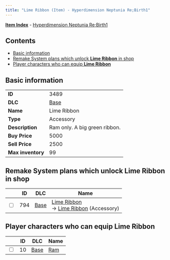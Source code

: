 ```yaml
---
title: "Lime Ribbon (Item) - Hyperdimension Neptunia Re;Birth1"
---
```


[**Item Index**](/neptunia/rb1/item/index.html) - [Hyperdimension Neptunia Re;Birth1](/neptunia/rb1)

## Contents

- [Basic information](#basic-information)
- [Remake System plans which unlock **Lime Ribbon** in shop](#remake-system-plans-which-unlock-lime-ribbon-in-shop)
- [Player characters who can equip **Lime Ribbon**](#player-characters-who-can-equip-lime-ribbon)

## Basic information

|   |   |
| -- | -- |
| **ID** | 3489 |
| **DLC** | [Base](/neptunia/rb1/dlc/1-base.html) |
| **Name** | Lime Ribbon |
| **Type** | Accessory |
| **Description** | Ram only. A big green ribbon. |
| **Buy Price** | 5000 |
| **Sell Price** | 2500 |
| **Max inventory** | 99 |


## Remake System plans which unlock **Lime Ribbon** in shop

|    | ID | DLC | Name |
| -- | -- | --- | ---- |
| <input type="checkbox" id="rb1-remake-1-794" class="trackbox" /> | 794 | [Base](/neptunia/rb1/dlc/1-base.html) | [Lime Ribbon](/neptunia/rb1/remake/1-794-lime-ribbon.html)<br /> → [Lime Ribbon](/neptunia/rb1/item/1-3489-lime-ribbon.html) (Accessory) |


## Player characters who can equip **Lime Ribbon**

|    | ID | DLC | Name |
| -- | -- | --- | ---- |
| <input type="checkbox" id="rb1-player-1-10" class="trackbox" /> | 10 | [Base](/neptunia/rb1/dlc/1-base.html) | [Ram](/neptunia/rb1/player/1-10-ram.html) |
